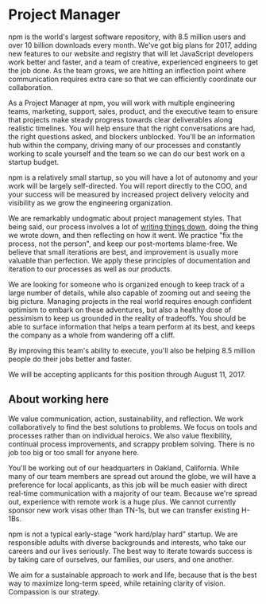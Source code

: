 # Project Manager

npm is the world's largest software repository, with 8.5 million users
and over 10 billion downloads every month.  We've got big plans for
2017, adding new features to our website and registry that will let
JavaScript developers work better and faster, and a team of creative,
experienced engineers to get the job done.  As the team grows, we are
hitting an inflection point where communication requires extra care so
that we can efficiently coordinate our collaboration.

As a Project Manager at npm, you will work with multiple engineering
teams, marketing, support, sales, product, and the executive team to
ensure that projects make steady progress towards clear deliverables
along realistic timelines.  You will help ensure that the right
conversations are had, the right questions asked, and blockers
unblocked.  You'll be an information hub within the company, driving
many of our processes and constantly working to scale yourself and the
team so we can do our best work on a startup budget.

npm is a relatively small startup, so you will have a lot of autonomy
and your work will be largely self-directed.  You will report directly
to the COO, and your success will be measured by increased project
delivery velocity and visibility as we grow the engineering
organization.

We are remarkably undogmatic about project management styles.  That
being said, our process involves a lot of [writing things
down](http://blog.npmjs.org/post/153881413635/some-notes-on-rfcs),
doing the thing we wrote down, and then reflecting on how it went.  We
practice "fix the process, not the person", and keep our post-mortems
blame-free.  We believe that small iterations are best, and
improvement is usually more valuable than perfection.  We apply these
principles of documentation and iteration to our processes as well as
our products.

We are looking for someone who is organized enough to keep track of a
large number of details, while also capable of zooming out and seeing
the big picture.  Managing projects in the real world requires enough
confident optimism to embark on these adventures, but also a healthy
dose of pessimism to keep us grounded in the reality of tradeoffs.
You should be able to surface information that helps a team perform at
its best, and keeps the company as a whole from wandering off a cliff.

By improving this team's ability to execute, you'll also be helping
8.5 million people do their jobs better and faster.

We will be accepting applicants for this position through August 11,
2017.

## About working here

We value communication, action, sustainability, and reflection.  We
work collaboratively to find the best solutions to problems.  We focus
on tools and processes rather than on individual heroics.  We also
value flexibility, continual process improvements, and scrappy problem
solving.  There is no job too big or too small for anyone here.

You'll be working out of our headquarters in Oakland, California.
While many of our team members are spread out around the globe, we
will have a preference for local applicants, as this job will be much
easier with direct real-time communication with a majority of our
team.  Because we're spread out, experience with remote work is a huge
plus.  We cannot currently sponsor new work visas other than TN-1s,
but we can transfer existing H-1Bs.

npm is not a typical early-stage “work hard/play hard” startup.  We
are responsible adults with diverse backgrounds and interests, who
take our careers and our lives seriously.  The best way to iterate
towards success is by taking care of ourselves, our families, our
users, and one another.

We aim for a sustainable approach to work and life, because that is
the best way to maximize long-term speed, while retaining clarity of
vision.  Compassion is our strategy.
